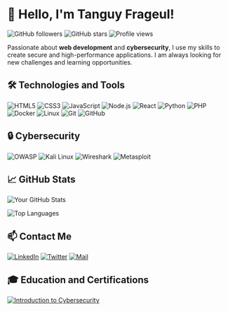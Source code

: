 # 👋 Hello, I'm Tanguy Frageul!

![GitHub followers](https://img.shields.io/github/followers/tanguy-fgl?style=social)
![GitHub stars](https://img.shields.io/github/stars/tanguy-fgl?style=social)
![Profile views](https://komarev.com/ghpvc/?username=tanguy-fgl&color=blueviolet)

Passionate about **web development** and **cybersecurity**, I use my skills to create secure and high-performance applications. I am always looking for new challenges and learning opportunities.

## 🛠️ Technologies and Tools

![HTML5](https://img.shields.io/badge/-HTML5-E34F26?logo=html5&logoColor=fff)
![CSS3](https://img.shields.io/badge/-CSS3-1572B6?logo=css3&logoColor=fff)
![JavaScript](https://img.shields.io/badge/-JavaScript-F7DF1E?logo=javascript&logoColor=333)
![Node.js](https://img.shields.io/badge/-Node.js-339933?logo=node.js&logoColor=fff)
![React](https://img.shields.io/badge/-React-61DAFB?logo=react&logoColor=333)
![Python](https://img.shields.io/badge/-Python-3776AB?logo=python&logoColor=fff)
![PHP](https://img.shields.io/badge/-PHP-777BB4?logo=php&logoColor=fff)
![Docker](https://img.shields.io/badge/-Docker-2496ED?logo=docker&logoColor=fff)
![Linux](https://img.shields.io/badge/-Linux-FCC624?logo=linux&logoColor=333)
![Git](https://img.shields.io/badge/-Git-F05032?logo=git&logoColor=fff)
![GitHub](https://img.shields.io/badge/-GitHub-181717?logo=github&logoColor=fff)

## 🔒 Cybersecurity

![OWASP](https://img.shields.io/badge/-OWASP-000000?logo=owasp&logoColor=fff)
![Kali Linux](https://img.shields.io/badge/-Kali%20Linux-557C94?logo=kalilinux&logoColor=fff)
![Wireshark](https://img.shields.io/badge/-Wireshark-1679A7?logo=wireshark&logoColor=fff)
![Metasploit](https://img.shields.io/badge/-Metasploit-383838?logo=metasploit&logoColor=fff)

## 📈 GitHub Stats

![Your GitHub Stats](https://github-readme-stats.vercel.app/api?username=tanguy-fgl&show_icons=true&theme=radical)

![Top Languages](https://github-readme-stats.vercel.app/api/top-langs/?username=tanguy-fgl&layout=compact&theme=radical)

## 📫 Contact Me

[![LinkedIn](https://img.shields.io/badge/-LinkedIn-0077B5?logo=linkedin&logoColor=fff)](https://www.linkedin.com/in/tanguy-frageul)
[![Twitter](https://img.shields.io/badge/-Twitter-1DA1F2?logo=twitter&logoColor=fff)](https://twitter.com/nammite_)
[![Mail](https://img.shields.io/badge/-Email-D14836?logo=gmail&logoColor=fff)](mailto:tanguyfrageul@gmail.com)

## 🎓 Education and Certifications

<!--START_SECTION:badges-->
[![Introduction to Cybersecurity](https://images.credly.com/size/110x110/images/af8c6b4e-fc31-47c4-8dcb-eb7a2065dc5b/I2CS__1_.png)](http://www.credly.com/badges/84eb4a08-9f7d-4dbc-953b-39ec4746fca9 "Introduction to Cybersecurity")
<!--END_SECTION:badges-->
